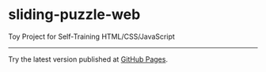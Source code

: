 # sliding-puzzle-web
Toy Project for Self-Training HTML/CSS/JavaScript
***
Try the latest version published at [GitHub Pages](https://pinkyroman.github.io/sliding-puzzle-web/).
